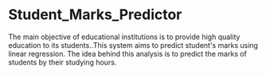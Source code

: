 # Student_Marks_Predictor
The main objective of educational institutions is to provide high quality education to its students..This system aims to predict student's marks using linear regression. The idea behind this analysis is to predict the marks of students by their studying hours.
